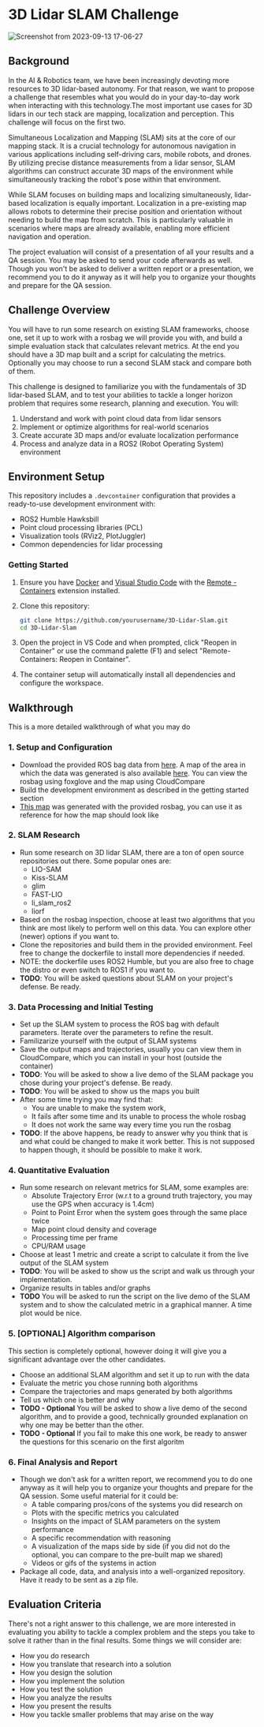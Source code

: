 # 3D Lidar SLAM Challenge

![Screenshot from 2023-09-13 17-06-27](https://github.com/ros2/rclpy/assets/71234974/470940da-0adf-496d-bcbd-3f824eba70c9)

## Background

In the AI & Robotics team, we have been increasingly devoting more resources to 3D lidar-based autonomy. For that reason, we want to propose a challenge that resembles what you would do in your day-to-day work when interacting with this technology.The most important use cases for 3D lidars in our tech stack are mapping, localization and perception. This challenge will focus on the first two.

Simultaneous Localization and Mapping (SLAM) sits at the core of our mapping stack. It is a crucial technology for autonomous navigation in various applications including self-driving cars, mobile robots, and drones. By utilizing precise distance measurements from a lidar sensor, SLAM algorithms can construct accurate 3D maps of the environment while simultaneously tracking the robot's pose within that environment.

While SLAM focuses on building maps and localizing simultaneously, lidar-based localization is equally important. Localization in a pre-existing map allows robots to determine their precise position and orientation without needing to build the map from scratch. This is particularly valuable in scenarios where maps are already available, enabling more efficient navigation and operation.

The project evaluation will consist of a presentation of all your results and a QA session. You may be asked to send your code afterwards as well. Though you won't be asked to deliver a written report or a presentation, we recommend you to do it anyway as it will help you to organize your thoughts and prepare for the QA session.

## Challenge Overview

You will have to run some research on existing SLAM frameworks, choose one, set it up to work with a rosbag we will provide you with, and build a simple evaluation stack that calculates relevant metrics. At the end you should have a 3D map built and a script for calculating the metrics. Optionally you may choose to run a second SLAM stack and compare both of them.

This challenge is designed to familiarize you with the fundamentals of 3D lidar-based SLAM, and to test your abilities to tackle a longer horizon problem that requires some research, planning and execution. You will:

1. Understand and work with point cloud data from lidar sensors
2. Implement or optimize algorithms for real-world scenarios
3. Create accurate 3D maps and/or evaluate localization performance
4. Process and analyze data in a ROS2 (Robot Operating System) environment


## Environment Setup

This repository includes a `.devcontainer` configuration that provides a ready-to-use development environment with:

- ROS2 Humble Hawksbill
- Point cloud processing libraries (PCL)
- Visualization tools (RViz2, PlotJuggler)
- Common dependencies for lidar processing

### Getting Started

1. Ensure you have [Docker](https://www.docker.com/get-started) and [Visual Studio Code](https://code.visualstudio.com/) with the [Remote - Containers](https://marketplace.visualstudio.com/items?itemName=ms-vscode-remote.remote-containers) extension installed.

2. Clone this repository:
   ```bash
   git clone https://github.com/yourusername/3D-Lidar-Slam.git
   cd 3D-Lidar-Slam
   ```

3. Open the project in VS Code and when prompted, click "Reopen in Container" or use the command palette (F1) and select "Remote-Containers: Reopen in Container".

4. The container setup will automatically install all dependencies and configure the workspace.

## Walkthrough

This is a more detailed walkthrough of what you may do

### 1. Setup and Configuration
- Download the provided ROS bag data from [here](https://storage.googleapis.com/autonomy-vision/shared_rosbags/Interviews/med_split.mcap). A map of the area in which the data was generated is also available [here](https://storage.googleapis.com/autonomy-vision/shared_rosbags/Interviews/med_map.pcd). You can view the rosbag using foxglove and the map using CloudCompare
- Build the development environment as described in the getting started section
- [This map](https://kiwi-potree.netlify.app/examples/viewer.html) was generated with the provided rosbag, you can use it as reference for how the map should look like

### 2. SLAM Research
- Run some research on 3D lidar SLAM, there are a ton of open source repositories out there. Some popular ones are:
  - LIO-SAM
  - Kiss-SLAM
  - glim
  - FAST-LIO
  - li_slam_ros2
  - liorf
- Based on the rosbag inspection, choose at least two algorithms that you think are most likely to perform well on this data. You can explore other (newer) options if you want to.
- Clone the repositories and build them in the provided environment. Feel free to change the dockerfile to install more dependencies if needed.
- NOTE: the dockerfile uses ROS2 Humble, but you are also free to chage the distro or even switch to ROS1 if you want to.
- **TODO**: You will be asked questions about SLAM on your project's defense. Be ready.

### 3. Data Processing and Initial Testing
- Set up the SLAM system to process the ROS bag with default parameters. Iterate over the parameters to refine the result.
- Familizarize yourself with the output of SLAM systems
- Save the output maps and trajectories, usually you can view them in CloudCompare, which you can install in your host (outside the container)
- **TODO**: You will be asked to show a live demo of the SLAM package you chose during your project's defense. Be ready.
- **TODO**: You will be asked to show us the maps you built
- After some time trying you may find that:
  - You are unable to make the system work, 
  - It fails after some time and its unable to process the whole rosbag
  - It does not work the same way every time you run the rosbag
- **TODO**: If the above happens, be ready to answer why you think that is and what could be changed to make it work better. This is not supposed to happen though, it should be possible to make it work.


### 4. Quantitative Evaluation
- Run some research on relevant metrics for SLAM, some examples are:
  - Absolute Trajectory Error (w.r.t to a ground truth trajectory, you may use the GPS when accuracy is 1.4cm)
  - Point to Point Error when the system goes through the same place twice
  - Map point cloud density and coverage
  - Processing time per frame
  - CPU/RAM usage
- Choose at least 1 metric and create a script to calculate it from the live output of the SLAM system
- **TODO**: You will be asked to show us the script and walk us through your implementation.
- Organize results in tables and/or graphs
- **TODO** You will be asked to run the script on the live demo of the SLAM system and to show the calculated metric in a graphical manner. A time plot would be nice.

### 5. [OPTIONAL] Algorithm comparison
This section is completely optional, however doing it will give you a significant advantage over the other candidates.
- Choose an additional SLAM algorithm and set it up to run with the data
- Evaluate the metric you chose running both algorithms
- Compare the trajectories and maps generated by both algorithms
- Tell us which one is better and why
- **TODO - Optional** You will be asked to show a live demo of the second algorithm, and to provide a good, technically grounded explanation on why one may be better than the other.
- **TODO - Optional** If you fail to make this one work, be ready to answer the questions for this scenario on the first algoritm

### 6. Final Analysis and Report
- Though we don't ask for a written report, we recommend you to do one anyway as it will help you to organize your thoughts and prepare for the QA session. Some useful material for it could be:
  - A table comparing pros/cons of the systems you did research on
  - Plots with the specific metrics you calculated
  - Insights on the impact of SLAM parameters on the system performance
  - A specific recommendation with reasoning
  - A visualization of the maps side by side (if you did not do the optional, you can compare to the pre-built map we shared)
  - Videos or gifs of the systems in action
- Package all code, data, and analysis into a well-organized repository. Have it ready to be sent as a zip file.


## Evaluation Criteria

There's not a right answer to this challenge, we are more interested in evaluating you ability to tackle a complex problem and the steps you take to solve it rather than in the final results. Some things we will consider are:

- How you do research
- How you translate that research into a solution
- How you design the solution
- How you implement the solution
- How you test the solution
- How you analyze the results
- How you present the results
- How you tackle smaller problems that may arise on the way